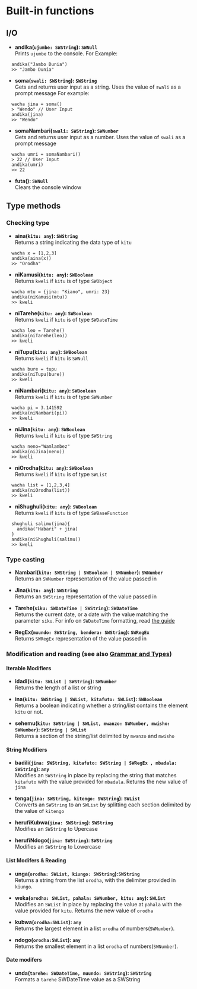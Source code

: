 # Built-in functions

## I/O

- **andika(`ujumbe: SWString`): `SWNull`**<br/>
  Prints `ujumbe` to the console.
  For Example:

```
  andika("Jambo Dunia")
  >> "Jambo Dunia"
```

- **soma(`swali: SWString`): `SWString`**<br/>
  Gets and returns user input as a string. Uses the value of `swali` as a prompt message
  For example:

```
  wacha jina = soma()
  > "Wendo" // User Input
  andika(jina)
  >> "Wendo"
```

- **somaNambari(`swali: SWString`): `SWNumber`**<br/>
  Gets and returns user input as a number. Uses the value of `swali` as a prompt message

```
  wacha umri = somaNambari()
  > 22 // User Input
  andika(umri)
  >> 22
```

- **futa(): `SWNull`**<br/>
  Clears the console window

## Type methods

### Checking type

- **aina(`kitu: any`): `SWString`**<br/>
  Returns a string indicating the data type of `kitu`

```
  wacha x = [1,2,3]
  andika(aina(x))
  >> "Orodha"
```

- **niKamusi(`kitu: any`): `SWBoolean`**<br/>
  Returns `kweli` if `kitu` is of type `SWObject`

```
  wacha mtu = {jina: "Kiano", umri: 23}
  andika(niKamusi(mtu))
  >> kweli
```

- **niTarehe(`kitu: any`): `SWBoolean`**<br/>
  Returns `kweli` if `kitu` is of type `SWDateTime`

```
  wacha leo = Tarehe()
  andika(niTarehe(leo))
  >> kweli
```

- **niTupu(`kitu: any`): `SWBoolean`**<br/>
  Returns `kweli` if `kitu` is `SWNull`

```
  wacha bure = tupu
  andika(niTupu(bure))
  >> kweli
```

- **niNambari(`kitu: any`): `SWBoolean`**<br/>
  Returns `kweli` if `kitu` is of type `SWNumber`

```
  wacha pi = 3.141592
  andika(niNambari(pi))
  >> kweli
```

- **niJina(`kitu: any`): `SWBoolean`**<br/>
  Returns `kweli` if `kitu` is of type `SWString`

```
  wacha neno="Wamlambez"
  andika(niJina(neno))
  >> kweli
```

- **niOrodha(`kitu: any`): `SWBoolean`**<br/>
  Returns `kweli` if `kitu` is of type `SWList`

```
  wacha list = [1,2,3,4]
  andika(niOrodha(list))
  >> kweli
```

- **niShughuli(`kitu: any`): `SWBoolean`**<br/>
  Returns `kweli` if `kitu` is of type `SWBaseFunction`

```
  shughuli salimu(jina){
    andika("Habari" + jina)
  }
  andika(niShughuli(salimu))
  >> kweli
```

### Type casting

- **Nambari(`kitu: SWString | SWBoolean | SWNumber`): `SWNumber`**<br/>
  Returns an `SWNumber` representation of the value passed in

- **Jina(`kitu: any`): `SWString`**<br/>
  Returns an `SWString` representation of the value passed in

- **Tarehe(`siku: SWDateTime | SWString`): `SWDateTime`**<br/>
  Returns the current date, or a date with the value matching the parameter `siku`.
  For info on `SWDateTime` formatting, read [the guide](../guide/07-numbers-and-dates)

- **RegEx(`muundo: SWString, bendera: SWString`): `SWRegEx`**<br/>
  Returns `SWRegEx` representation of the value passed in

### Modification and reading (see also [Grammar and Types](../guide/02-grammar-and-types.md))

#### Iterable Modifiers

- **idadi(`kitu: SWList | SWString`): `SWNumber`**<br/>
  Returns the length of a list or string

- **ina(`kitu: SWString | SWList, kitafuto: SWList`): `SWBoolean`**<br/>
  Returns a boolean indicating whether a string/list contains the element `kitu` or not.

- **sehemu(`kitu: SWString | SWList, mwanzo: SWNumber, mwisho: SWNumber`): `SWString | SWList`**<br/>
  Returns a section of the string/list delimited by `mwanzo` and `mwisho`

#### String Modifiers

- **badili(`jina: SWString, kitafuto: SWString | SWRegEx , mbadala: SWString`): `any`**<br/>
  Modifies an `SWString` in place by replacing the string that matches `kitafuto` with the value provided for `mbadala`. Returns the new value of `jina`

- **tenga(`jina: SWString, kitengo: SWString`): `SWList`**<br/>
  Converts an `SWString` to an `SWList` by splitting each section delimited by the value of `kitengo`

- **herufiKubwa(`jina: SWString`): `SWString`**<br/>
  Modifies an `SWString` to Upercase

- **herufiNdogo(`jina: SWString`): `SWString`**<br/>
  Modifies an `SWString` to Lowercase

#### List Modifers & Reading

- **unga(`orodha: SWList, kiungo: SWString`):`SWString`**<br/>
  Returns a string from the list `orodha`, with the delimiter provided in `kiungo`.

- **weka(`orodha: SWList, pahala: SWNumber, kitu: any`): `SWList`**<br/>
  Modifies an `SWList` in place by replacing the value at `pahala` with the value provided for `kitu`. Returns the new value of `orodha`

- **kubwa(`orodha:SWList`): `any`**<br/>
  Returns the largest element in a list `orodha` of numbers(`SWNumber`).

- **ndogo(`orodha:SWList`): `any`**<br/>
  Returns the smallest element in a list `orodha` of numbers(`SWNumber`).

#### Date modifers

- **unda(`tarehe: SWDateTime, muundo: SWString`): `SWString`**<br/>
  Formats a `tarehe` SWDateTime value as a SWString
